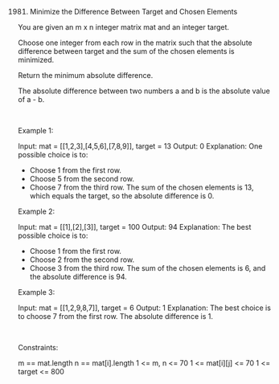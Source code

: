 1981. Minimize the Difference Between Target and Chosen Elements

You are given an m x n integer matrix mat and an integer target.

Choose one integer from each row in the matrix such that the absolute difference between target and the sum of the chosen elements is minimized.

Return the minimum absolute difference.

The absolute difference between two numbers a and b is the absolute value of a - b.

 

Example 1:

Input: mat = [[1,2,3],[4,5,6],[7,8,9]], target = 13
Output: 0
Explanation: One possible choice is to:
- Choose 1 from the first row.
- Choose 5 from the second row.
- Choose 7 from the third row.
The sum of the chosen elements is 13, which equals the target, so the absolute difference is 0.


Example 2:

Input: mat = [[1],[2],[3]], target = 100
Output: 94
Explanation: The best possible choice is to:
- Choose 1 from the first row.
- Choose 2 from the second row.
- Choose 3 from the third row.
The sum of the chosen elements is 6, and the absolute difference is 94.


Example 3:

Input: mat = [[1,2,9,8,7]], target = 6
Output: 1
Explanation: The best choice is to choose 7 from the first row.
The absolute difference is 1.


 

Constraints:

m == mat.length
n == mat[i].length
1 <= m, n <= 70
1 <= mat[i][j] <= 70
1 <= target <= 800